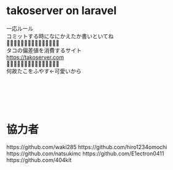 # takoserver on laravel
一応ルール<br>
コミットする時になにかえたか書いといてね<br>
🐙🐙🐙🐙🐙🐙🐙🐙🐙🐙🐙🐙🐙🐙🐙<br>
タコの偏差値を消費するサイト<br>
https://takoserver.com<br>
🐙🐙🐙🐙🐙🐙🐙🐙🐙🐙🐙🐙🐙🐙🐙<br>
何故たこをふやす←可愛いから

<br><br><br><br>
<h1>協力者</h1>
https://github.com/waki285
https://github.com/hiro1234omochi
https://github.com/natsukimc
https://github.com/E1ectron0411
https://github.com/404kit
